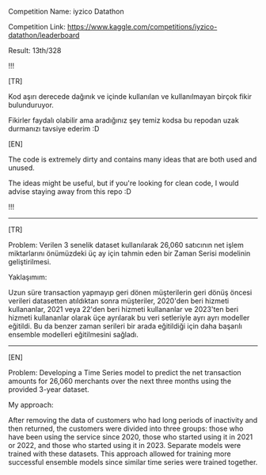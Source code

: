 Competition Name: iyzico Datathon

Competition Link: https://www.kaggle.com/competitions/iyzico-datathon/leaderboard

Result: 13th/328

!!!

[TR]

Kod aşırı derecede dağınık ve içinde kullanılan ve kullanılmayan birçok fikir bulunduruyor.

Fikirler faydalı olabilir ama aradığınız şey temiz kodsa bu repodan uzak durmanızı tavsiye ederim :D


[EN]

The code is extremely dirty and contains many ideas that are both used and unused.

The ideas might be useful, but if you're looking for clean code, I would advise staying away from this repo :D

!!!

--------------------------------------------------------------------------------------------------------

[TR]

Problem: Verilen 3 senelik dataset kullanılarak 26,060 satıcının net işlem miktarlarını önümüzdeki üç ay için tahmin eden bir Zaman Serisi modelinin geliştirilmesi.

Yaklaşımım:

Uzun süre transaction yapmayıp geri dönen müşterilerin geri dönüş öncesi verileri datasetten atıldıktan sonra müşteriler, 2020'den beri hizmeti kullananlar, 2021 veya 22'den beri hizmeti kullananlar ve 2023'ten beri hizmeti kullananlar olarak üçe ayrılarak bu veri setleriyle ayrı ayrı modeller eğitildi. Bu da benzer zaman serileri bir arada eğitildiği için daha başarılı ensemble modelleri eğitilmesini sağladı.

---------------------------------------------------------------------------------------------------------

[EN]

Problem: Developing a Time Series model to predict the net transaction amounts for 26,060 merchants over the next three months using the provided 3-year dataset.

My approach:

After removing the data of customers who had long periods of inactivity and then returned, the customers were divided into three groups: those who have been using the service since 2020, those who started using it in 2021 or 2022, and those who started using it in 2023. Separate models were trained with these datasets. This approach allowed for training more successful ensemble models since similar time series were trained together.

